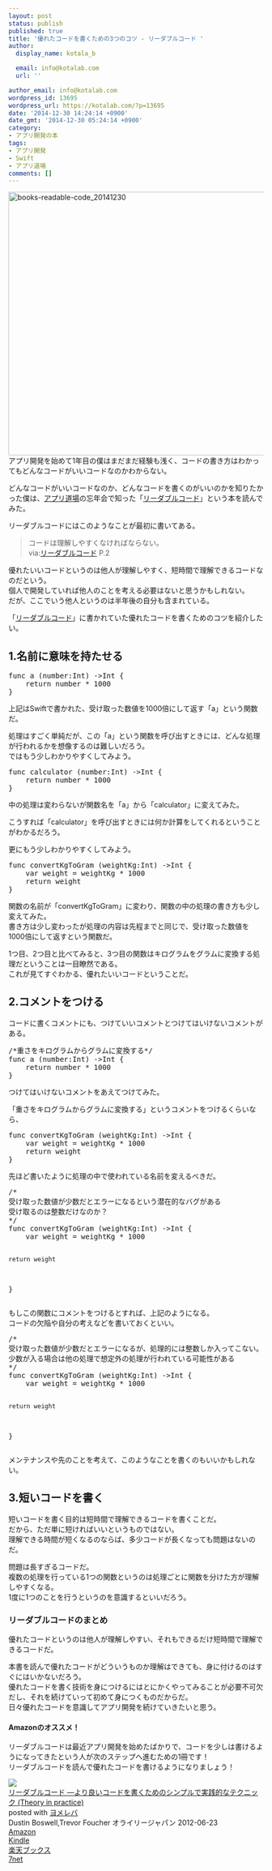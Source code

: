 ```yaml
---
layout: post
status: publish
published: true
title: '優れたコードを書くための3つのコツ - リーダブルコード '
author:
  display_name: kotala_b

  email: info@kotalab.com
  url: ''

author_email: info@kotalab.com
wordpress_id: 13695
wordpress_url: https://kotalab.com/?p=13695
date: '2014-12-30 14:24:14 +0900'
date_gmt: '2014-12-30 05:24:14 +0900'
category:
- アプリ開発の本
tags:
- アプリ開発
- Swift
- アプリ道場
comments: []
---
```

<p><img src="https://kotalab.com/wp-content/uploads/books-readable-code_20141230-780x520.jpg" alt="books-readable-code_20141230" width="780" height="520" class="aligncenter size-large wp-image-13702" /><br />
アプリ開発を始めて1年目の僕はまだまだ経験も浅く、コードの書き方はわかってもどんなコードがいいコードなのかわからない。</p>
<p>どんなコードがいいコードなのか、どんなコードを書くのがいいのかを知りたかった僕は、<a href="https://kotalab.com/category/ios-developer/app-dojo">アプリ道場</a>の忘年会で知った「<a href="https://www.amazon.co.jp/exec/obidos/asin/4873115655/same-22/" rel="nofollow" target="_blank">リーダブルコード</a>」という本を読んでみた。</p>
<p>リーダブルコードにはこのようなことが最初に書いてある。</p>
<blockquote><p>コードは理解しやすくなければならない。<br />
via:<a href="https://www.amazon.co.jp/exec/obidos/asin/4873115655/same-22/" rel="nofollow" target="_blank">リーダブルコード</a> P.2</p></blockquote>
<p>優れたいいコードというのは他人が理解しやすく、短時間で理解できるコードなのだという。<br />
個人で開発していれば他人のことを考える必要はないと思うかもしれない。<br />
だが、ここでいう他人というのは半年後の自分も含まれている。</p>
<p>「<a href="https://www.amazon.co.jp/exec/obidos/asin/4873115655/same-22/" rel="nofollow" target="_blank">リーダブルコード</a>」に書かれていた優れたコードを書くためのコツを紹介したい。<br />
</p>
<!--more-->
<h2>1.名前に意味を持たせる</h2>
<pre class="lang:default decode:true " >func a (number:Int) ->Int {
    return number * 1000
}</pre>
<p>上記はSwiftで書かれた、受け取った数値を1000倍にして返す「a」という関数だ。</p>
<p>処理はすごく単純だが、この「a」という関数を呼び出すときには、どんな処理が行われるかを想像するのは難しいだろう。<br />
ではもう少しわかりやすくしてみよう。</p>
<pre class="lang:default decode:true " >func calculator (number:Int) ->Int {
    return number * 1000
}</pre>
<p>中の処理は変わらないが関数名を「a」から「calculator」に変えてみた。</p>
<p>こうすれば「calculator」を呼び出すときには何か計算をしてくれるということがわかるだろう。</p>
<p>更にもう少しわかりやすくしてみよう。</p>
<pre class="lang:default decode:true " >func convertKgToGram (weightKg:Int) ->Int {
    var weight = weightKg * 1000
    return weight
}</pre>
<p>関数の名前が「convertKgToGram」に変わり、関数の中の処理の書き方も少し変えてみた。<br />
書き方は少し変わったが処理の内容は先程までと同じで、受け取った数値を1000倍にして返すという関数だ。</p>
<p>1つ目、2つ目と比べてみると、3つ目の関数はキログラムをグラムに変換する処理だということは一目瞭然である。<br />
これが見てすぐわかる、優れたいいコードということだ。</p>
<h2>2.コメントをつける</h2>
<p>コードに書くコメントにも、つけていいコメントとつけてはいけないコメントがある。</p>
<pre class="lang:default decode:true " >/*重さをキログラムからグラムに変換する*/
func a (number:Int) ->Int {
    return number * 1000
}</pre>
<p>つけてはいけないコメントをあえてつけてみた。</p>
<p>「重さをキログラムからグラムに変換する」というコメントをつけるくらいなら、</p>
<pre class="lang:default decode:true " >func convertKgToGram (weightKg:Int) ->Int {
    var weight = weightKg * 1000
    return weight
}</pre>
<p>先ほど書いたように処理の中で使われている名前を変えるべきだ。</p>
<pre class="lang:default decode:true " >/*
受け取った数値が少数だとエラーになるという潜在的なバグがある
受け取るのは整数だけなのか？
*/
func convertKgToGram (weightKg:Int) ->Int {
    var weight = weightKg * 1000
    
    return weight
}</pre>
<p>もしこの関数にコメントをつけるとすれば、上記のようになる。<br />
コードの欠陥や自分の考えなどを書いておくといい。</p>
<pre class="lang:default decode:true " >/*
受け取った数値が少数だとエラーになるが、処理的には整数しか入ってこない。
少数が入る場合は他の処理で想定外の処理が行われている可能性がある
*/
func convertKgToGram (weightKg:Int) ->Int {
    var weight = weightKg * 1000
    
    return weight
}</pre>
<p>メンテナンスや先のことを考えて、このようなことを書くのもいいかもしれない。</p>
<h2>3.短いコードを書く</h2>
<p>短いコードを書く目的は短時間で理解できるコードを書くことだ。<br />
だから、ただ単に短ければいいというものではない。<br />
理解できる時間が短くなるのならば、多少コードが長くなっても問題はないのだ。</p>
<p>問題は長すぎるコードだ。<br />
複数の処理を行っている1つの関数というのは処理ごとに関数を分けた方が理解しやすくなる。<br />
<span class="b">1度に1つのことを行う</span>というのを意識するといいだろう。</p>
<h3>リーダブルコードのまとめ</h3>
<p>優れたコードというのは他人が理解しやすい、それもできるだけ短時間で理解できるコードだ。</p>
<p>本書を読んで優れたコードがどういうものか理解はできても、身に付けるのはすぐにはいかないだろう。<br />
優れたコードを書く技術を身につけるにはとにかくやってみることが必要不可欠だし、それを続けていって初めて身につくものだからだ。<br />
日々優れたコードを意識してアプリ開発を続けていきたいと思う。</p>
<h4 class="aam">Amazonのオススメ！</h4>
<p>リーダブルコードは最近アプリ開発を始めたばかりで、コードを少しは書けるようになってきたという人が次のステップへ進むための1冊です！<br />
リーダブルコードを読んで優れたコードを書けるようになりましょう！</p>
<div class="booklink-box">
<div class="booklink-image"><a href="https://www.amazon.co.jp/exec/obidos/asin/4873115655/same-22/" rel="nofollow" target="_blank"><img src="https://images-fe.ssl-images-amazon.com/images/I/51MgH8Jmr3L._SL160_.jpg" style="border: none;" /></a></div>
<div class="booklink-info">
<div class="booklink-name"><a href="https://www.amazon.co.jp/exec/obidos/asin/4873115655/same-22/" rel="nofollow" target="_blank">リーダブルコード ―より良いコードを書くためのシンプルで実践的なテクニック (Theory in practice)</a>
<div class="booklink-powered-date">posted with <a href="https://yomereba.com" rel="nofollow" target="_blank">ヨメレバ</a></div>
</div>
<div class="booklink-detail">Dustin Boswell,Trevor Foucher オライリージャパン 2012-06-23    </div>
<div class="booklink-link2">
<div class="shoplinkamazon"><a href="https://www.amazon.co.jp/exec/obidos/asin/4873115655/same-22/" rel="nofollow" target="_blank" title="アマゾン" >Amazon</a></div>
<div class="shoplinkkindle"><a href="https://www.amazon.co.jp/gp/search?keywords=%83%8A%81%5B%83_%83u%83%8B%83R%81%5B%83h%20%81%5C%82%E6%82%E8%97%C7%82%A2%83R%81%5B%83h%82%F0%8F%91%82%AD%82%BD%82%DF%82%CC%83V%83%93%83v%83%8B%82%C5%8E%C0%91H%93I%82%C8%83e%83N%83j%83b%83N%20%28Theory%20in%20practice%29&__mk_ja_JP=%83J%83%5E%83J%83i&url=node%3D2275256051&tag=same-22" rel="nofollow" target="_blank" >Kindle</a></div>
<div class="shoplinkrakuten"><a href="http://c.af.moshimo.com/af/c/click?a_id=374939&p_id=56&pc_id=56&pl_id=637&s_v=b5Rz2P0601xu&url=http%3A%2F%2Fbooks.rakuten.co.jp%2Frb%2F11753651%2F" rel="nofollow" target="_blank" title="楽天ブックス" >楽天ブックス</a></div>
<div class="shoplinkseven"><a href="https://ck.jp.ap.valuecommerce.com/servlet/referral?sid=2967684&pid=883100332&vc_url=http%3A%2F%2Fwww.7netshopping.jp%2Fbooks%2Fsearch_result%2F%3Fctgy%3Dbooks%26code%3D4873115655" rel="nofollow" target="_blank" title="セブンネットショッピング" >7net</a></div>
</p></div>
</div>
<div class="booklink-footer"></div>
</div>
